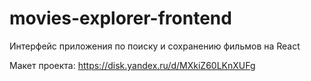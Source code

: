 # movies-explorer-frontend
Интерфейс приложения по поиску и сохранению фильмов на React

Макет проекта: https://disk.yandex.ru/d/MXkiZ60LKnXUFg
